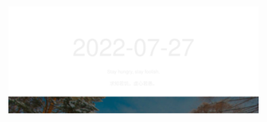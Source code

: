 <!-- [START DAILY SAYING] -->
<!-- Please keep comment here to allow auto update -->
<p align="center"><img src="assets/daily-saying/2022-07-27.svg"/></p>
<!-- [END DAILY SAYING] -->

<!-- <p align="center"><img alt="profile views" src="https://komarev.com/ghpvc/?username=bubkoo&color=brightgreen&style=flat-square&label=PROFILE+VIEWS" /></p> -->
